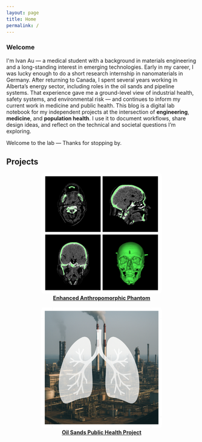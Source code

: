 ```yaml
---
layout: page
title: Home
permalink: /
---
```

### Welcome

I'm Ivan Au — a medical student with a background in materials engineering and a long-standing interest in emerging technologies. Early in my career, I was lucky enough to do a short research internship in nanomaterials in Germany. After returning to Canada, I spent several years working in Alberta’s energy sector, including roles in the oil sands and pipeline systems. That experience gave me a ground-level view of industrial health, safety systems, and environmental risk — and continues to inform my current work in medicine and public health.
This blog is a digital lab notebook for my independent projects at the intersection of **engineering**, **medicine**, and **population health**. I use it to document workflows, share design ideas, and reflect on the technical and societal questions I’m exploring.

Welcome to the lab — Thanks for stopping by.

## Projects

<div style="display: flex; flex-wrap: wrap; justify-content: center; gap: 1rem; margin-top: 1rem;">
  <div style="flex: 1 1 280px; max-width: 320px; text-align: center;">
    <a href="/phantom/">
      <img src="/assets/PhantomCTIcon.png" alt="CT Scan to STL"
           style="width: 100%; aspect-ratio: 1 / 1; object-fit: cover; border-radius: 8px;"><br>
      <strong>Enhanced Anthropomorphic Phantom</strong>
    </a>
  </div>
  <div style="flex: 1 1 280px; max-width: 320px; text-align: center;">
    <a href="/oilsands/">
      <img src="/assets/LungsOilSandsIcon.png" alt="Oil Sands Public Health"
           style="width: 100%; aspect-ratio: 1 / 1; object-fit: cover; border-radius: 8px;"><br>
      <strong>Oil Sands Public Health Project</strong>
    </a>
  </div>
</div>
